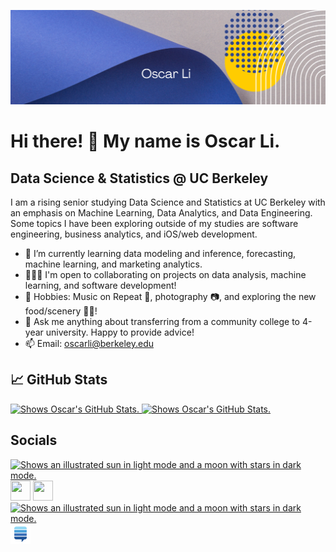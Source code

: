 ![banner_text](https://github.com/oscar6688/oscar6688/blob/main/Simple%20Banner.png)


<!-- **oscar6688/oscar6688** is a ✨ _special_ ✨ repository because its `README.md` (this file) appears on your GitHub profile. -->
Hi there! 👋 My name is Oscar Li.
=============================

Data Science & Statistics @ UC Berkeley
----------------------------------------

I am a rising senior studying Data Science and Statistics at UC Berkeley with an emphasis on Machine Learning, Data Analytics, and Data Engineering. Some topics I have been exploring outside of my studies are software engineering, business analytics, and iOS/web development. 

- 🌱 I’m currently learning data modeling and inference, forecasting, machine learning, and marketing analytics. 
- 🧑‍🤝‍🧑 I'm open to collaborating on projects on data analysis, machine learning, and software development! 
- 🕺 Hobbies: Music on Repeat 🎵, photography 📷, and exploring the new food/scenery 🍲🌄!
- 💬 Ask me anything about transferring from a community college to 4-year university. Happy to provide advice! 
- 📫 Email: oscarli@berkeley.edu 

## 📈 GitHub Stats 

<a href="https://github.com/oscar/github-readme-stats">
<picture float = "left", align = "middle">
  <source media="(prefers-color-scheme: dark)" srcset="https://github-readme-stats.vercel.app/api?username=oscar6688&theme=dracula&count_private=true" width = "50%">
  <img alt="Shows Oscar's GitHub Stats." src="https://github-readme-stats.vercel.app/api?username=oscar6688&theme=default&count_private=true" width = "50%">
</picture>
<a href="https://github.com/oscar/github-readme-stats">
<picture float = "left">
  <source media="(prefers-color-scheme: dark)" srcset="https://github-readme-stats.vercel.app/api/top-langs/?username=jdinh-782&layout=compact&langs_count=6&theme=dracula&count_private=true" width = "41.87%">
  <img alt="Shows Oscar's GitHub Stats." src="https://github-readme-stats.vercel.app/api/top-langs/?username=oscar6688&layout=compact&langs_count=6&theme=default&count_private=true" width = "41.87%">
</picture>
</a>

## Socials

<p align="left">
  
  <a href="https://www.github.com/oscar6688" target="_blank" rel="noreferrer"> 
    <picture>
    <source media="(prefers-color-scheme: dark)" srcset="https://raw.githubusercontent.com/danielcranney/readme-generator/main/public/icons/socials/github-dark.svg" width="32" height="32">
    <source media="(prefers-color-scheme: light)" srcset="https://raw.githubusercontent.com/danielcranney/readme-generator/main/public/icons/socials/github.svg" width="32" height="32">
    <img alt="Shows an illustrated sun in light mode and a moon with stars in dark mode." src="https://user-images.githubusercontent.com/25423296/163456779-a8556205-d0a5-45e2-ac17-42d089e3c3f8.png">
  </picture>
  </a>
  <a href="https://www.linkedin.com/in/haosheng-oscarli/" target="_blank" rel="noreferrer"><img src="https://raw.githubusercontent.com/danielcranney/readme-generator/main/public/icons/socials/linkedin.svg" width="32" height="32" /></a>
  <a href="https://stackoverflow.com/users/20875047/oscar-li" target="_blank" rel="noreferrer"><img src="https://raw.githubusercontent.com/danielcranney/readme-generator/main/public/icons/socials/stackoverflow.svg" width="32" height="32" /></a>
  <a href="https://medium.com/@li.oscar1" target="_blank" rel="noreferrer"> 
    <picture>
    <source media="(prefers-color-scheme: dark)" srcset="https://raw.githubusercontent.com/danielcranney/readme-generator/main/public/icons/socials/medium-dark.svg" width="32" height="32">
    <source media="(prefers-color-scheme: light)" srcset="https://raw.githubusercontent.com/danielcranney/readme-generator/main/public/icons/socials/medium.svg" width="32" height="32">
    <img alt="Shows an illustrated sun in light mode and a moon with stars in dark mode." src="https://user-images.githubusercontent.com/25423296/163456779-a8556205-d0a5-45e2-ac17-42d089e3c3f8.png">
  </picture>
  </a>
  <a href="https://meta.stackexchange.com/users/1305683/oscar-li" target="_blank" rel="noreferrer"><img src="https://github.com/oscar6688/oscar6688/blob/main/se-icon.svg" width="32" height="32" /></a></p> 

